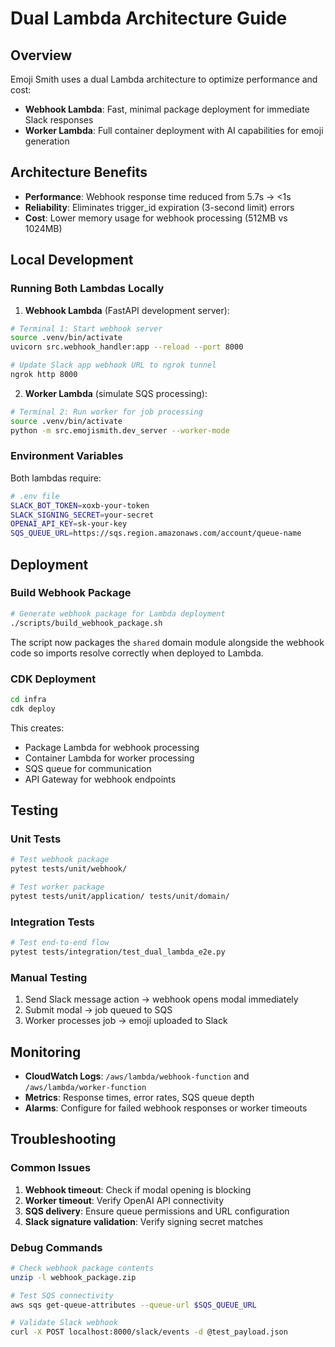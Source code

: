 # Dual Lambda Architecture Guide

## Overview

Emoji Smith uses a dual Lambda architecture to optimize performance and cost:

- **Webhook Lambda**: Fast, minimal package deployment for immediate Slack responses
- **Worker Lambda**: Full container deployment with AI capabilities for emoji generation

## Architecture Benefits

- **Performance**: Webhook response time reduced from 5.7s → <1s
- **Reliability**: Eliminates trigger_id expiration (3-second limit) errors
- **Cost**: Lower memory usage for webhook processing (512MB vs 1024MB)

## Local Development

### Running Both Lambdas Locally

1. **Webhook Lambda** (FastAPI development server):
```bash
# Terminal 1: Start webhook server
source .venv/bin/activate
uvicorn src.webhook_handler:app --reload --port 8000

# Update Slack app webhook URL to ngrok tunnel
ngrok http 8000
```

2. **Worker Lambda** (simulate SQS processing):
```bash
# Terminal 2: Run worker for job processing
source .venv/bin/activate
python -m src.emojismith.dev_server --worker-mode
```

### Environment Variables

Both lambdas require:
```bash
# .env file
SLACK_BOT_TOKEN=xoxb-your-token
SLACK_SIGNING_SECRET=your-secret
OPENAI_API_KEY=sk-your-key
SQS_QUEUE_URL=https://sqs.region.amazonaws.com/account/queue-name
```

## Deployment

### Build Webhook Package
```bash
# Generate webhook package for Lambda deployment
./scripts/build_webhook_package.sh
```
The script now packages the `shared` domain module alongside the webhook code so
imports resolve correctly when deployed to Lambda.

### CDK Deployment
```bash
cd infra
cdk deploy
```

This creates:
- Package Lambda for webhook processing
- Container Lambda for worker processing
- SQS queue for communication
- API Gateway for webhook endpoints

## Testing

### Unit Tests
```bash
# Test webhook package
pytest tests/unit/webhook/

# Test worker package
pytest tests/unit/application/ tests/unit/domain/
```

### Integration Tests
```bash
# Test end-to-end flow
pytest tests/integration/test_dual_lambda_e2e.py
```

### Manual Testing
1. Send Slack message action → webhook opens modal immediately
2. Submit modal → job queued to SQS
3. Worker processes job → emoji uploaded to Slack

## Monitoring

- **CloudWatch Logs**: `/aws/lambda/webhook-function` and `/aws/lambda/worker-function`
- **Metrics**: Response times, error rates, SQS queue depth
- **Alarms**: Configure for failed webhook responses or worker timeouts

## Troubleshooting

### Common Issues

1. **Webhook timeout**: Check if modal opening is blocking
2. **Worker timeout**: Verify OpenAI API connectivity
3. **SQS delivery**: Ensure queue permissions and URL configuration
4. **Slack signature validation**: Verify signing secret matches

### Debug Commands
```bash
# Check webhook package contents
unzip -l webhook_package.zip

# Test SQS connectivity
aws sqs get-queue-attributes --queue-url $SQS_QUEUE_URL

# Validate Slack webhook
curl -X POST localhost:8000/slack/events -d @test_payload.json
```